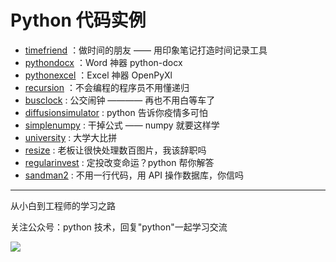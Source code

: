 # Python 代码实例

- [timefriend](https://github.com/JustDoPython/python-examples/tree/master/taiyangxue/timefriend) ：做时间的朋友 —— 用印象笔记打造时间记录工具
- [pythondocx](https://github.com/JustDoPython/python-examples/tree/master/taiyangxue/pythondocx) ：Word 神器 python-docx
- [pythonexcel](https://github.com/JustDoPython/python-examples/tree/master/taiyangxue/pythonxlsx) ：Excel 神器 OpenPyXl
- [recursion](https://github.com/JustDoPython/python-examples/tree/master/taiyangxue/recursion) ：不会编程的程序员不用懂递归
- [busclock](https://github.com/JustDoPython/python-examples/tree/master/taiyangxue/busclock) : 公交闹钟 ———— 再也不用白等车了
- [diffusionsimulator](https://github.com/JustDoPython/python-examples/tree/master/taiyangxue/diffusionsimulator) : python 告诉你疫情多可怕
- [simplenumpy](https://github.com/JustDoPython/python-examples/tree/master/taiyangxue/simplenumpy) : 干掉公式 —— numpy 就要这样学
- [university](https://github.com/JustDoPython/python-examples/tree/master/taiyangxue/university) : 大学大比拼
- [resize](https://github.com/JustDoPython/python-examples/tree/master/taiyangxue/resize) : 老板让很快处理数百图片，我该辞职吗
- [regularinvest](https://github.com/JustDoPython/python-examples/tree/master/taiyangxue/regular_invest) : 定投改变命运？python 帮你解答
- [sandman2](https://github.com/JustDoPython/python-examples/tree/master/taiyangxue/sandman2) : 不用一行代码，用 API 操作数据库，你信吗

---

从小白到工程师的学习之路

关注公众号：python 技术，回复"python"一起学习交流

![](http://favorites.ren/assets/images/python.jpg)
